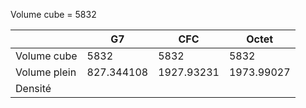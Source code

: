 Volume cube = 5832

|              | G7         | CFC        | Octet      |
| ------------ | ---------- | ---------- | ---------- |
| Volume cube  | 5832       | 5832       | 5832       |
| Volume plein | 827.344108 | 1927.93231 | 1973.99027 |
| Densité     |            |            |            |
